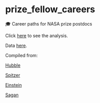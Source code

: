 # prize_fellow_careers
:mortar_board: Career paths for NASA prize postdocs

Click [here](https://github.com/ebellm/prize_fellow_careers/blob/master/prize_fellow_careers.ipynb) to see the analysis.

Data [here](https://docs.google.com/spreadsheets/d/1EVYbK92kJre6aAnDzYVsj_EdpfG9a4qo2ZBjnnumME0/edit?usp=sharing).

Compiled from:

[Hubble](http://www.stsci.edu/institute/smo/fellowships/hubble/fellows-list/)

[Spitzer](http://irsa.ipac.caltech.edu/data/SPITZER/docs/spitzermission/communityprograms/spitzerfellows/)

[Einstein](http://cxc.harvard.edu/fellows/allFellowsList.html)

[Sagan](http://nexsci.caltech.edu/sagan/postdocRecipients.shtml)
